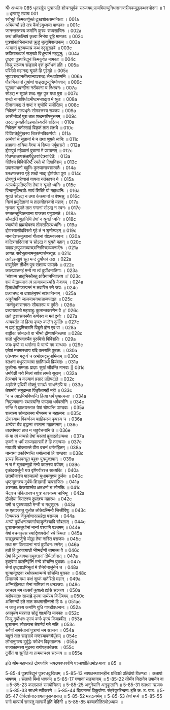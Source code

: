श्रीः
अध्यायः 085
धृतराष्ट्रेण पुत्रान्प्रति शोचनपूर्वकं सञ्जयम् प्रत्यभिमन्युनिधनानन्तरीयकयुद्धकथनचोदना ॥ 1 ॥
धृतराष्ट्र उवाच 	001  
श्वोभूते किमकार्षुस्ते दुःखशोकसमन्विताः ।	001a  
अभिमन्यौ हते तत्र कैर्वाऽयुध्यन्त पाण्डवाः ॥	001c  
जानन्तस्तस्य कर्माणि कुरवः सव्यसाचिनः ।	002a  
कथं तत्किल्बिषं कृत्वा निर्भया ब्रूहि मामकाः ॥	002c  
पुत्रशोकाभिसन्तप्तं क्रुद्धं मृत्युमिवान्तकम् ।	003a  
आयान्तं पुरुषव्याघ्रं कथं ददृशुराहवे ॥	003c  
कपिराजध्वजं सङ्ख्ये विधुन्वानं महद्धनुः ।	004a  
दृष्ट्वा पुत्रपरिद्यूनं किमकुर्वत मामकाः ॥	004c  
किन्नु सञ्जय सङ्ग्रामे वृत्तं दुर्योधनं प्रति ।	005a  
परिदेवो महानद्य श्रूयते हि गृहेगृहे ॥	005c  
भूयाञ्शब्दानतीत्यान्याञ्शब्दः सैन्धववेश्मनि ।	006a  
पौराणिकानां तूर्याणां शङ्खदुन्दुभिघोषवान् ॥	006c  
सूतमागधवन्दीनां नर्तकानां च निःस्वनः ।	007a  
सोऽद्य न श्रूयते शब्दः सूत पुत्र यथा पुरा ॥	007c  
शब्दो नानाविधोऽभीष्टमभवद्यत्र मे श्रुतः ।	008a  
दीनानामद्य तं शब्दं न शृणोमि समीरितम् ॥	008c  
निवेशने सत्यधृतेः सोमदत्तस्य सञ्जय ।	009a  
आसीनोऽहं पुरा तात शब्दमश्रौषमुत्तमम् ॥	009c  
तदद्य पुण्यहीनोऽहमार्तस्वरनिनादितम् ।	010a  
निवेशनं गतोत्साहं विकृतं तात लक्षये ॥	010c  
विविंशतेर्दुर्मुखस्य चित्रसेनविकर्णयोः ।	011a  
अन्येषां च सुतानां मे न तथा श्रूयते ध्वनिः ॥	011c  
ब्राह्मणाः क्षत्रिया वैश्या यं शिष्याः पर्युपासते ।	012a  
द्रोणपुत्रं महेष्वासं पुत्राणां मे परायणम् ॥	012c  
वितण्डालापसंलापैर्द्रुतवादित्रवादितैः ।	013a  
गीतैश्च विविधैरिष्टै रमते यो दिवानिशम् ॥	013c  
उपास्यमानो बहुभिः कुरुपाण्डवसात्वतैः ।	014a  
श्लक्ष्णस्तस्य गृहे शब्दो नाद्य द्रौणेर्यथा पुरा ॥	014c  
द्रोणपुत्रं महेष्वासं गायना नर्तकाश्च ये ।	015a  
अत्यर्थमुपतिष्ठन्ति तेषां न श्रूयते ध्वनिः ॥	015c  
विन्दानुविन्दयोः सायं शिबिरे यो महाध्वनिः ।	016a  
श्रूयते सोऽद्य न तथा केकयानां च वेश्मसु ॥	016c  
नित्यं प्रमुदितानां च तालगीतस्वनो महान् ।	017a  
नृत्यतां श्रूयते तात गणानां सोऽद्य न स्वनः ॥	017c  
सप्ततन्तून्वितन्वाना याजका यमुपासते ।	018a  
सौमदत्तिं श्रुतनिधिं तेषां न श्रूयते ध्वनिः ॥	018c  
ज्याघोषो ब्रह्मघोषश्च तोमरासिरथध्वनिः ।	019a  
द्रोणस्यासीदविरतो गृहे तं न शृणोम्यहम् ॥	019c  
नानादेशसमुत्थानां गीतानां योऽभवत्स्वनः ।	020a  
वादित्रनादितानां च सोऽद्य न श्रूयते महान् ॥	020c  
यदाप्रभृत्युपप्लव्याच्छान्तिमिच्छञ्जनार्दनः ।	021a  
आगतः सर्वभूतानामनुकम्पार्थमच्युतः ॥	021c  
ततोऽहमब्रुवं सूत मन्दं दुर्योधनं तदा ।	022a  
वासुदेवेन तीर्थेन पुत्र संशाम्य पाण्डवैः ॥	022c  
कालप्राप्तमहं मन्ये मा त्वं दुर्योधनातिगाः ।	023a  
\'संशाम्य भ्रातृभिस्तैस्तु क्षत्रियानभिपालय ॥\'	023c  
शमं चेद्याचमानं त्वं प्रत्याख्यास्यसि केशवम् ।	024a  
हितार्थमभिजल्पन्तं न तवास्ति रणे जयः ॥	024c  
प्रत्याचष्ट स दाशार्हमृषभं सर्वधन्विनाम् ।	025a  
अनुनेयानि जल्पन्तमनयान्नान्वपद्यत ॥	025c  
\'कर्णदुःशासनमतः सौबलस्य च दुर्मतेः ।	026a  
प्रत्याख्यातो महाबाहुः कुलान्तकरणेन वै ॥\'	026c  
ततो दुःशासनस्यैव कर्णस्य च मतं द्वयोः ।	027a  
अन्ववर्तत मां हित्वा कृष्टः कालेन दुर्मतिः ॥	027c  
न ह्यहं युद्धमिच्छामि विदुरो द्रोण एव वा ।	028a  
बाह्लीकः सोमदत्तो वा भीष्मो द्रौणायनिस्तथा ॥	028c  
शलो भूरिश्रवाश्चैव पुरुमित्रो विविंशतिः ।	029a  
जयः कृपो वा धर्मात्मा ये चान्ये मम बान्धवाः ॥	029c  
एतेषां मतमास्थाय यदि वत्स्यति पुत्रकः ।	030a  
एतेभ्यश्च मदूर्ध्वं च अभोक्ष्यद्वसुधामिमाम् ॥	030c  
श्लक्ष्णा मधुरसम्भाषा ज्ञातिमध्ये प्रियंवदाः ।	031a  
कुलीनाः सम्मताः प्राज्ञाः सुखं जीवन्ति मानवाः ||	031c  
धर्मापेक्षी नरो नित्यं सर्वत्र लभते सुखम् ।	032a  
प्रेत्यभावे च कल्याणं प्रसादं प्रतिपद्यते ॥	032c  
अर्हास्ते पृथिवीं भोक्तुं समर्थाः साधनेऽपि च ।	033a  
तेषामपि समुद्रान्ता पितृपैतामही मही ॥	033c  
\'न च त्वाऽभिभविष्यन्ति हित्वा धर्मं पृथात्मजाः ।	034a  
नियुज्यमानाः स्थास्यन्ति पाण्डवा धर्मवर्त्मनि ॥	034c  
सन्ति मे ज्ञातयस्तात येषां श्रोष्यन्ति पाण्डवाः ।	035a  
शल्यस्य सोमदत्तस्य भीष्मस्य च महात्मनः ॥	035c  
द्रोणस्याथ विकर्णस्य बाह्लीकस्य कृपस्य च ।	036a  
अन्येषां चैव वृद्धानां भरतानां महात्मनाम् ।	036c  
त्वदर्थमब्रवं तात न जह्रुर्वचनानि ते ॥	036e  
कं वा त्वं मन्यसे तेषां यस्त्वां ब्रूयादतोऽन्यथा ।	037a  
कृष्णो न धर्मं सञ्जह्यात्सर्वे ते हि तदन्वयाः ॥	037c  
मयाऽपि चोक्तास्ते वीरा वचनं धर्मसंहितम् ।	038a  
नान्यथा प्रकरिष्यन्ति धर्मात्मानो हि पाण्डवाः ॥	038c  
इत्यहं विलपन्सूत बहुशः पुत्रमुक्तवान् ।	039a  
न च मे श्रुतवान्मूढो मन्ये कालस्य पर्ययम् ॥	039c  
वृकोदरार्जुनौ यत्र वृष्णिवीरश्च सात्यकिः ।	040a  
उत्तमौजाश्च पाञ्चाल्यो युधामन्युश्च दुर्जयः ॥	040c  
धृष्टद्युम्नश्च दुर्धर्षः शिखण्डी चापराजितः ।	041a  
अश्मकाः केकयाश्चैव क्षत्रधर्मा च सौमकिः ॥	041c  
चैद्यश्च चेकितानश्च पुत्रः काश्यस्य चाभिभूः ।	042a  
द्रौपदेया विराटश्च द्रुपदश्च महारथः ॥	042c  
यमौ च पुरुषव्याघ्रौ मन्त्री च मधुसूदनः ।	043a  
क एताञ्जातु युध्येत लोकेऽस्मिन्वै जिजीविषुः ॥	043c  
दिव्यमस्त्रं विकुर्वाणान्प्रसहेद्वा परान्मम ।	044a  
अन्यो दुर्योधनात्कार्णाच्छकुनेश्चापि सौबलात् ।	044c  
दुःशासनचतुर्थानां नान्यं पश्यामि पञ्चमम् ॥	044e  
येषां वचनकृत्स स्याद्विष्वक्सेनो रथे स्थितः ।	045a  
सन्नद्धश्चार्जुनो योद्धा तेषां नास्ति पराजयः ॥	045c  
तथा मम विलापानां नायं दुर्योधनः स्मरेत् ।	046a  
हतौ हि पुरुषव्याघ्रौ भीष्मद्रोणौ त्वमात्थ वै ॥	046c  
तेषां विदुरवाक्यानामुक्तानां दीर्घदर्शनात् ।	047a  
दृष्ट्वेमां फलनिर्वृत्तिं मन्ये शोचन्ति पुत्रकाः ॥	047c  
सेनां दृष्ट्वाऽभिभूतां मे शैनेयेनार्जुनेन च ।	048a  
शून्यान्दृष्ट्वा रथोपस्थान्मन्ये शोचन्ति पुत्रकाः ॥	048c  
हिमात्यये यथा कक्षं शुष्कं वातेरितो महान् ।	049a  
अग्निर्दहेत्तथा सेनां मामिकां स धनञ्जयः ॥	049c  
आचक्ष्व मम तत्सर्वं कुशलो ह्यसि सञ्जय ।	050a  
यदोपयाताः सायाह्ने कृत्वा पार्थस्य किल्बिषम् ॥	050c  
अभिमन्यौ हते तात कथमासीन्मनो हि वः ॥	051ac  
न जातु तस्य कर्माणि युधि गाण्डीवधन्वनः ।	052a  
अपकृत्य महत्तात सोढुं शक्ष्यन्ति मामकाः ॥	052c  
किन्नु दुर्योधनः कृत्यं कर्णः कृत्यं किमब्रवीत् ।	053a  
दुःशासनः सौबलश्च तेषामेवं गते सति ॥	053c  
सर्वेषां समवेतानां पुत्राणां मम सञ्जय ।	054a  
यद्वृत्तं तात सङ्ग्रामे मन्दस्यापनयैर्भृशम् ॥	054c  
लोभानुगस्य दुर्बुद्धेः क्रोधेन विकृतात्मनः ।	055a  
राज्यकामस्य मूढस्य रागोपहतचेतसः ।	055c  
दुर्नीतं वा सुनीतं वा तन्ममाचक्ष्व सञ्जय ॥ ॥	055e  

इति श्रीमन्महाभारते द्रोणपर्वणि जयद्रथवधपर्वणि पञ्चाशीतितमोऽध्यायः ॥ 85 ॥

5-85-4 पुत्रपरिद्यूनं पुत्रवधदुःखितम् ॥ 5-85-13 स्वपक्षस्थापनहीनः प्रतिपक्षे प्रतिक्षेपो वितण्डा । अलापो भाषणम् । संलापो मिथो भाषणम् ॥ 5-85-17 गणानां सङ्घानाम् ॥ 5-85-22 तीर्थेन निदानेन उपायेन वा ॥ 5-85-23 कालप्राप्तं समयोचितम् ॥ 5-85-25 अनुनेयानि अनुकूलानि ॥ 5-85-31 श्लक्ष्णा ऋजवः ॥ 5-85-33 साधने स्वीकरणे ॥ 5-85-44 दिव्यमस्त्रं विकुर्वाणाः संहरेयुररिन्दमाः इति क. ट. पाठः ॥ 5-85-47 दीर्घदर्शनादनागतानुसन्धानात् ॥ 5-85-52 महदत्यर्थम् ॥ 5-85-53 तेषां मध्ये ॥ 5-85-55 रागो मात्सर्यं रागस्तु मात्सर्ये इति मेदिनी ॥ 5-85-85 पञ्चाशीतितमोऽध्यायः ॥
